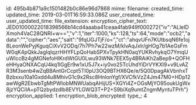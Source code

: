 id: 495b4b871a9c1501482b0c86e96d7868
mime: 
filename: 
created_time: 
updated_time: 2019-03-01T16:59:33.086Z
user_created_time: 
user_updated_time: 
file_extension: 
encryption_cipher_text: JED01000022018398566b14cd4aaaba41ceaa4fab949f000272{"iv":"ALleIDXmoh4VaC28QNRI+w==","v":1,"iter":1000,"ks":128,"ts":64,"mode":"ocb2","adata":"","cipher":"aes","salt":"9fqUGJTjF/o=","ct":"ahqvUFn7KUtbsqN6fe1oj8LeonWePyjKguqCiXvV2ODq/7h7Ph7w22wzM/klvAqJxlr/gHOg7b1AeGsFmW0qK4pQkkJagIqlqzrHHYFLpQoHabSPXvTpykHN0aqYUKRvhykqO7YmqUuWIccBz4gMGNefoHlKrdWtGU0Lwu93WNk7EEX5y4BRAiKh2aBep9+QOFHeHHyaONXACqU4kq1lGgEr9w1xU5J7x+iy0vo25TcUhdYiDrVYKXI9+v9LvAZR3M3senb4wZqBBAntGrCcpt5Tl0pU3OQ9BTHX6Qe/e/5Q0DpagAkVbnhxTBzbxxu10a1Gxdd4u8MhivG1c9x2Rsc8HnlonYgf/XVCfkVzZ4Jm47M0+HDp12awWgR2EbwbTgMtPWIobMNWUabqAHijUS+XGYi4Z+OGsMjYO95oukUgWx8jzYQCiIA+pTQzbydzdlb8EVYLGWQ3T+P2+S9biXq9umtZngmMyntuTPrh"}
encryption_applied: 1
encryption_blob_encrypted: 
type_: 4